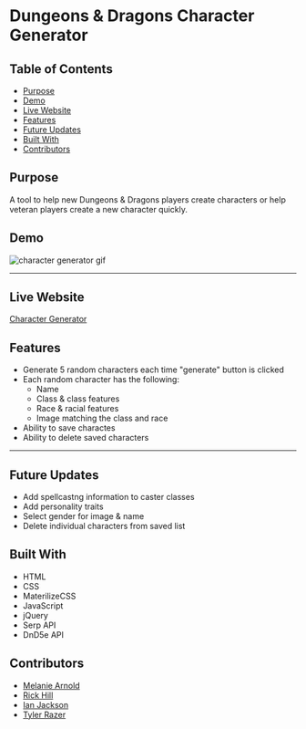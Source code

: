 # Dungeons & Dragons Character Generator

## Table of Contents
* [Purpose](#purpose)
* [Demo](#demo)
* [Live Website](#website)
* [Features](#features)
* [Future Updates](#updates)
* [Built With](#built)
* [Contributors](#contributors)


## Purpose <a name="purpose"></a>
A tool to help new Dungeons & Dragons players create characters or help veteran players create a new character quickly.


## Demo <a name="demo"></a>
![character generator gif](assets/images/web-ready/Character-Generator.gif)

----

## Live Website <a name="website"></a>
[Character Generator](https://einalem4.github.io/character-generator/)


## Features <a name="features"></a>
* Generate 5 random characters each time "generate" button is clicked
* Each random character has the following:
    * Name 
    * Class & class features
    * Race & racial features
    * Image matching the class and race
* Ability to save charactes
* Ability to delete saved characters

----

## Future Updates <a name="updates"></a>
* Add spellcastng information to caster classes
* Add personality traits
* Select gender for image & name
* Delete individual characters from saved list


## Built With <a name="built"></a>
* HTML
* CSS
* MaterilizeCSS
* JavaScript
* jQuery
* Serp API
* DnD5e API


## Contributors <a name="contributors"></a>
* [Melanie Arnold](https://github.com/einalem4)
* [Rick Hill](https://github.com/rickhill543)
* [Ian Jackson](https://github.com/ijacksondesign)
* [Tyler Razer](https://github.com/thrazer675)